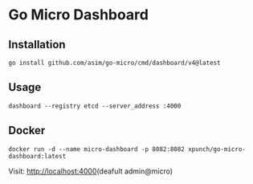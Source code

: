 # Go Micro Dashboard

## Installation

```
go install github.com/asim/go-micro/cmd/dashboard/v4@latest
```

## Usage

```
dashboard --registry etcd --server_address :4000
```

## Docker

```
docker run -d --name micro-dashboard -p 8082:8082 xpunch/go-micro-dashboard:latest
```

Visit: [http://localhost:4000](http://localhost:4000)(deafult admin@micro)
